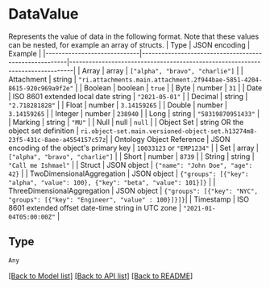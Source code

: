 # DataValue

Represents the value of data in the following format. Note that these values can be nested, for example an array of structs.
| Type                        | JSON encoding                                         | Example                                                                       |
|-----------------------------|-------------------------------------------------------|-------------------------------------------------------------------------------|
| Array                       | array                                                 | `["alpha", "bravo", "charlie"]`                                               |
| Attachment                  | string                                                | `"ri.attachments.main.attachment.2f944bae-5851-4204-8615-920c969a9f2e"`       |
| Boolean                     | boolean                                               | `true`                                                                        |
| Byte                        | number                                                | `31`                                                                          |
| Date                        | ISO 8601 extended local date string                   | `"2021-05-01"`                                                                |
| Decimal                     | string                                                | `"2.718281828"`                                                               |
| Float                       | number                                                | `3.14159265`                                                                  |
| Double                      | number                                                | `3.14159265`                                                                  |
| Integer                     | number                                                | `238940`                                                                      |
| Long                        | string                                                | `"58319870951433"`                                                            |
| Marking                     | string                                                | `"MU"`                                                                        |
| Null                        | null                                                  | `null`                                                                        |
| Object Set                  | string OR the object set definition                   | `ri.object-set.main.versioned-object-set.h13274m8-23f5-431c-8aee-a4554157c57z`|
| Ontology Object Reference   | JSON encoding of the object's primary key             | `10033123` or `"EMP1234"`                                                     |
| Set                         | array                                                 | `["alpha", "bravo", "charlie"]`                                               |
| Short                       | number                                                | `8739`                                                                        |
| String                      | string                                                | `"Call me Ishmael"`                                                           |
| Struct                      | JSON object                                           | `{"name": "John Doe", "age": 42}`                                             |
| TwoDimensionalAggregation   | JSON object                                           | `{"groups": [{"key": "alpha", "value": 100}, {"key": "beta", "value": 101}]}` |
| ThreeDimensionalAggregation | JSON object                                           | `{"groups": [{"key": "NYC", "groups": [{"key": "Engineer", "value" : 100}]}]}`|
| Timestamp                   | ISO 8601 extended offset date-time string in UTC zone | `"2021-01-04T05:00:00Z"`                                                      |


## Type
```python
Any
```


[[Back to Model list]](../../../README.md#models-v1-link) [[Back to API list]](../../../README.md#apis-v1-link) [[Back to README]](../../../README.md)
